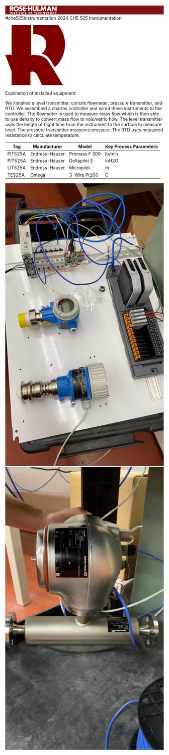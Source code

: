 ![RHIT Banner](https://raw.githubusercontent.com/andrew-tufto/che525Instrumentation/main/thumbnail_image001.png)
#che525Instrumentation
2024 CHE 525 Instrumentation

![RHIT Logo](https://raw.githubusercontent.com/andrew-tufto/che525Instrumentation/main/download.jpg)


Explination of installed equipment:

We installed a level transmitter, coriolis flowmeter, pressure transmitter, and RTD. We assembled a charms controller and wired these instruments to the controller. The flowmeter is used to measure mass flow which is then able to use density to convert mass flow to volumetric flow. The level transmitter uses the length of flight time from the instrument to the surface to measure level. The pressure transmitter measures pressure. The RTD uses measured resistance to calculate temperature.

|**Tag**|**Manufacturer**|**Model**|**Key Process Parameters**|
|----------|----------|---------|----------|
|FIT525A|Endress-Hauser|Promass F 300| lb/min|
|PIT525A|Endress-Hauser|Deltapilot S|inH2O|
|LIT525A|Endress-Hauser|Micropilot| m
|TE525A| Omega| 3-Wire Pt100| C|

![Charms Controller](https://raw.githubusercontent.com/andrew-tufto/che525Instrumentation/main/thumbnail_IMG_0785.jpg)
![Flowmeter](https://raw.githubusercontent.com/andrew-tufto/che525Instrumentation/main/thumbnail_IMG_0786.jpg)
